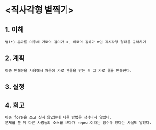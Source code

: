 # <직사각형 별찍기>

## 1. 이해

    별(*) 문자를 이용해 가로의 길이가 n, 세로의 길이가 m인 직사각형 형태를 출력하기

## 2. 계획

    이중 반복문을 사용해서 처음에 가로 한줄을 만든 뒤 그 가로 줄을 반복한다.

## 3. 실행

## 4. 회고

    이중 for문을 쓰고 싶지 않았는데 다른 방법은 생각나지 않았다.
    문제를 푼 뒤 다른 사람들의 소스를 보다가 repeat이라는 함수가 있다는 사실도 알았다.
